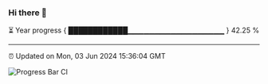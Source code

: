 ### Hi there 👋

⏳ Year progress { ████████████▁▁▁▁▁▁▁▁▁▁▁▁▁▁▁▁▁▁ } 42.25 %

---

⏰ Updated on Mon, 03 Jun 2024 15:36:04 GMT

![Progress Bar CI](https://github.com/IshwaranRudhara/GIT-ACTION/workflows/Progress%20Bar%20CI/badge.svg)
